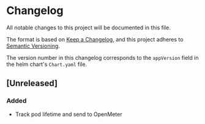 # Changelog

All notable changes to this project will be documented in this file.

The format is based on [Keep a Changelog](https://keepachangelog.com/en/1.0.0/),
and this project adheres to [Semantic Versioning](https://semver.org/spec/v2.0.0.html).

The version number in this changelog corresponds to the `appVersion` field in the helm chart's `Chart.yaml` file.

## [Unreleased]

### Added
- Track pod lifetime and send to OpenMeter
